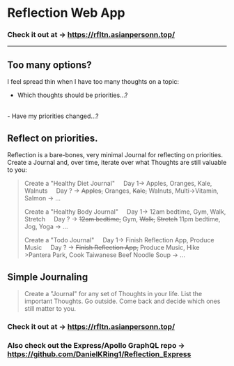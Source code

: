 
# Reflection Web App

### Check it out at -> https://rfltn.asianpersonn.top/

<hr/>

## Too many options?
I feel spread thin when I have too many thoughts on a topic:
<br/>
- Which thoughts should be priorities...?
<br/>
- Have my priorities changed...?

## Reflect on priorities.
Reflection is a bare-bones, very minimal Journal for reflecting on priorities.
<br/>
Create a Journal and, over time, iterate over what Thoughts are still valuable to you:


>
>Create a "Healthy Diet Journal"
>&nbsp;&nbsp;&nbsp;&nbsp;Day 1-> Apples, Oranges, Kale, Walnuts
>&nbsp;&nbsp;&nbsp;&nbsp;Day ? -> ~~Apples,~~ Oranges, ~~Kale,~~ Walnuts, Multi->Vitamin, Salmon -> ...
>
>Create a "Healthy Body Journal"
>&nbsp;&nbsp;&nbsp;&nbsp;Day 1-> 12am bedtime, Gym, Walk, Stretch
>&nbsp;&nbsp;&nbsp;&nbsp;Day ? -> ~~12am bedtime,~~ Gym, ~~Walk,~~ ~~Stretch~~ 11pm bedtime, Jog, Yoga -> ...
>
>Create a "Todo Journal"
>&nbsp;&nbsp;&nbsp;&nbsp;Day 1-> Finish Reflection App, Produce Music
>&nbsp;&nbsp;&nbsp;&nbsp;Day ? -> ~~Finish Reflection App,~~ Produce Music, Hike >Pantera Park, Cook Taiwanese Beef Noodle Soup -> ...


## Simple Journaling
>Create a "Journal" for any set of Thoughts in your life.
>List the important Thoughts.
>Go outside.
>Come back and decide which ones still matter to you.

### Check it out at -> https://rfltn.asianpersonn.top/

### Also check out the Express/Apollo GraphQL repo -> https://github.com/DanielKRing1/Reflection_Express
